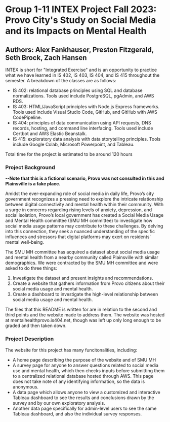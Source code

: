 # Group 1-11 INTEX Project Fall 2023: Provo City's Study on Social Media and its Impacts on Mental Health
## Authors: Alex Fankhauser, Preston Fitzgerald, Seth Brock, Zach Hansen

INTEX is short for "Integrated Exercise" and is an opportunity to practice what we have learned in IS 402, IS 403, IS 404, and IS 415 throughout the semester. A breakdown of the classes are as follows:

- IS 402: relational database principles using SQL and database normalizations. Tools used include PostgreSQL, pgAdmin, and AWS RDS.
- IS 403: HTML/JavaScript principles with Node.js Express frameworks. Tools used include Visual Studio Code, GitHub, and GitHub with AWS CodePipeline.
- IS 404: principles of data communication using API requests, DNS records, hosting, and command line interfacing. Tools used include Certbot and AWS Elastic Beanstalk.
- IS 415: exploratory data analysis with data storytelling principles. Tools include Google Colab, Microsoft Powerpoint, and Tableau.

Total time for the project is estimated to be around 120 hours

### Project Background
**--Note that this is a fictional scenario, Provo was not consulted in this and Plainsville is a fake place.**

Amidst the ever-expanding role of social media in daily life, Provo’s city government recognizes a pressing need to explore the intricate relationship between digital connectivity and mental health within their community. With a surge in concerns regarding rising levels of anxiety, depression, and social isolation, Provo’s local government has created a Social Media Usage and Mental Health committee (SMU MH committee) to investigate how social media usage patterns may contribute to these challenges. By delving into this connection, they seek a nuanced understanding of the specific influences and stressors that digital platforms may exert on residents' mental well-being.

The SMU MH committee has acquired a dataset about social media usage and mental health from a nearby community called Plainsville with similar demographics. We were contracted by the SMU MH committee and were asked to do three things:

1. Investigate the dataset and present insights and recommendations.
2. Create a website that gathers information from Provo citizens about their social media usage and mental health.
3. Create a dashboard to investigate the high-level relationship between social media usage and mental health.

The files that this README is written for are in relation to the second and third points and the website made to address them. The website was hosted at mentalhealthprovo.is404.net, though was left up only long enough to be graded and then taken down.

### Project Description
The website for this project has many funcitonalities, including:
- A home page describing the purpose of the website and of SMU MH
- A survey page for anyone to answer questions related to social media use and mental health, which then checks inputs before submitting them to a centralized relational database hosted through AWS. This page does not take note of any identifying information, so the data is anonymous.
- A data page which allows anyone to view a customized and interactive Tableau dashboard to see the results and conclusions drawn by the survey and by our own exploratory analysis.
- Another data page specifically for admin-level users to see the same Tableau dashboard, and also the individual survey responses.
